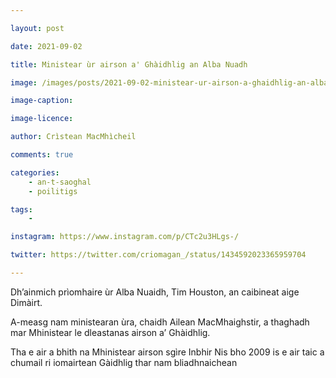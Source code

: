 ```yaml
---

layout: post

date: 2021-09-02

title: Ministear ùr airson a' Ghàidhlig an Alba Nuadh

image: /images/posts/2021-09-02-ministear-ur-airson-a-ghaidhlig-an-alba-nuadh.jpg

image-caption:

image-licence:

author: Crìstean MacMhìcheil

comments: true

categories:
    - an-t-saoghal
    - poilitigs

tags:
    -

instagram: https://www.instagram.com/p/CTc2u3HLgs-/

twitter: https://twitter.com/criomagan_/status/1434592023365959704

---
```


Dh’ainmich prìomhaire ùr Alba Nuaidh, Tim Houston, an caibineat aige Dimàirt.

<!--more-->

A-measg nam ministearan ùra, chaidh Ailean MacMhaighstir, a thaghadh mar Mhinistear le dleastanas airson a’ Ghàidhlig.

Tha e air a bhith na Mhinistear airson sgìre Inbhir Nis bho 2009 is e air taic a chumail ri iomairtean Gàidhlig thar nam bliadhnaichean
